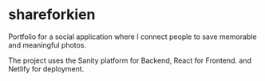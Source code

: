 # shareforkien

Portfolio for a social application where I connect people to save memorable and meaningful photos.

The project uses the Sanity platform for Backend, React for Frontend. and Netlify for deployment.
